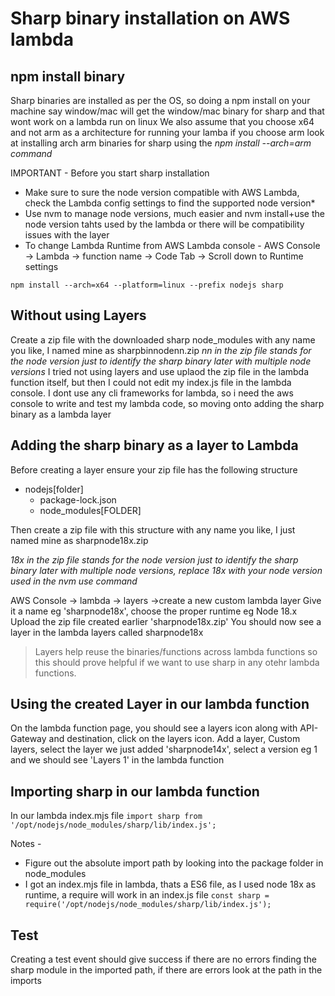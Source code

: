 # Sharp binary installation on AWS lambda

## npm install binary
Sharp binaries are installed as per the OS, so doing a npm install on your machine say window/mac will get the window/mac binary for sharp and that wont work on a lambda run on linux
We also assume that you choose x64 and not arm as a architecture for running your lamba
if you choose arm look at installing arch arm binaries for sharp using the *npm install --arch=arm command* 

IMPORTANT - Before you start sharp installation 
- Make sure to sure the node version compatible with AWS Lambda, check the Lambda config settings to find the supported node version*
- Use nvm to manage node versions, much easier and nvm install+use the node version tahts used by the lambda or there will be compatibility issues with the layer 
- To change Lambda Runtime from AWS Lambda console - AWS Console -> Lambda -> function name -> Code Tab -> Scroll down to Runtime settings

`
npm install --arch=x64 --platform=linux --prefix nodejs sharp
`

## Without using Layers
Create a zip file with the downloaded sharp node_modules with any name you like, I named mine as sharpbinnodenn.zip
*nn in the zip file stands for the node version just to identify the sharp binary later with multiple node versions*
I tried not using layers and use uplaod the zip file in the lambda function itself, but then I could not edit my index.js file in the lambda console.
I dont use any cli frameworks for lambda, so i need the aws console to write and test my lambda code, so moving onto adding the sharp binary as a lambda layer

## Adding the sharp binary as a layer to Lambda
Before creating a layer ensure your zip file has the following structure 
* nodejs[folder]
  * package-lock.json
  * node_modules[FOLDER]

Then create a zip file with this structure with any name you like, I just named mine as sharpnode18x.zip

*18x in the zip file stands for the node version just to identify the sharp binary later with multiple node versions, replace 18x with your node version used in the nvm use command*

AWS Console -> lambda -> layers ->create a new custom lambda layer
Give it a name eg 'sharpnode18x', choose the proper runtime eg Node 18.x
Upload the zip file created earlier 'sharpnode18x.zip'
You should now see a layer in the lambda layers called sharpnode18x

> Layers help reuse the binaries/functions across lambda functions so this should prove helpful if we want to use sharp in any otehr lambda functions.

## Using the created Layer in our lambda function
On the lambda function page, you should see a layers icon along with API-Gateway and destination, click on the layers icon.
Add a layer, Custom layers, select the layer we just added 'sharpnode14x', select a version eg 1 and we should see 'Layers 1' in the lambda function

## Importing sharp in our lambda function
In our lambda index.mjs file 
`
import sharp from '/opt/nodejs/node_modules/sharp/lib/index.js';
`

Notes -
- Figure out the absolute import path by looking into the package folder in node_modules 
- I got an index.mjs file in lambda, thats a ES6 file, as I used node 18x as runtime, a require will work in an index.js file 
`
const sharp = require('/opt/nodejs/node_modules/sharp/lib/index.js');
`

## Test
Creating a test event should give success if there are no errors finding the sharp module in the imported path, if there are errors look at the path in the imports
